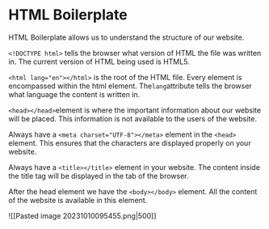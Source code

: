 # HTML Boilerplate

HTML Boilerplate allows us to understand the structure of our website.

`<!DOCTYPE html>` tells the browser what version of HTML the file was written in. The current version of HTML being used is HTML5.

`<html lang="en"></html>` is the root of the HTML file. Every element is encompassed within the html element. The`lang`attribute tells the browser what language the content is written in.

`<head></head>`element is where the important information about our website will be placed. This information is not available to the users of the website.

Always have a `<meta charset="UTF-8"></meta>` element in the `<head>` element. This ensures that the characters are displayed properly on your website.

Always have a `<title></title>` element in your website. The content inside the title tag will be displayed in the tab of the browser.

After the head element we have the `<body></body>` element. All the content of the website is available in this element.

![[Pasted image 20231010095455.png|500]]